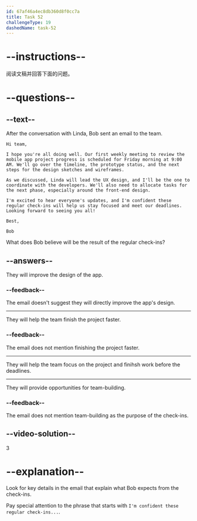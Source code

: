 ```yaml
---
id: 67af46a4ec8db360d8f0cc7a
title: Task 52
challengeType: 19
dashedName: task-52
---
```


<!-- READING -->

# --instructions--

阅读文稿并回答下面的问题。

# --questions--

## --text--

After the conversation with Linda, Bob sent an email to the team.

`Hi team,`

`I hope you're all doing well. Our first weekly meeting to review the mobile app project progress is scheduled for Friday morning at 9:00 AM. We'll go over the timeline, the prototype status, and the next steps for the design sketches and wireframes.`

`As we discussed, Linda will lead the UX design, and I'll be the one to coordinate with the developers. We'll also need to allocate tasks for the next phase, especially around the front-end design.`

`I'm excited to hear everyone's updates, and I'm confident these regular check-ins will help us stay focused and meet our deadlines. Looking forward to seeing you all!`

`Best,`

`Bob`

What does Bob believe will be the result of the regular check-ins?

## --answers--

They will improve the design of the app.

### --feedback--

The email doesn't suggest they will directly improve the app's design.

---

They will help the team finish the project faster.

### --feedback--

The email does not mention finishing the project faster.

---

They will help the team focus on the project and finihsh work before the deadlines.

---

They will provide opportunities for team-building.

### --feedback--

The email does not mention team-building as the purpose of the check-ins.

## --video-solution--

3

# --explanation--

Look for key details in the email that explain what Bob expects from the check-ins.

Pay special attention to the phrase that starts with `I'm confident these regular check-ins...`.  
